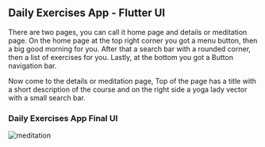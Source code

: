 ## Daily Exercises App - Flutter UI 

There are two pages, you can call it home page and details or meditation page. On the home page at the top right corner you got a menu button, then a big good morning for you. After that a search bar with a rounded corner, then a list of exercises for you. Lastly, at the bottom you got a Button navigation bar.

Now come to the details or meditation page, Top of the page has a title with a short description of the course and on the right side a yoga lady vector with a small search bar.

### Daily Exercises App Final UI

![meditation](https://user-images.githubusercontent.com/36065206/155721333-5c0e8478-eb40-4830-a76d-efdc31bdf7ca.png)

